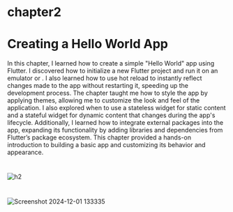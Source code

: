 # chapter2
# Creating a Hello World App
In this chapter, I learned how to create a simple "Hello World" app using Flutter. I discovered how to initialize a new Flutter project and run it on an emulator or . I also learned how to use hot reload to instantly reflect changes made to the app without restarting it, speeding up the development process. The chapter taught me how to style the app by applying themes, allowing me to customize the look and feel of the application. I also explored when to use a stateless widget for static content and a stateful widget for dynamic content that changes during the app's lifecycle. Additionally, I learned how to integrate external packages into the app, expanding its functionality by adding libraries and dependencies from Flutter’s package ecosystem. This chapter provided a hands-on introduction to building a basic app and customizing its behavior and appearance.

#
![h2](https://github.com/user-attachments/assets/4e1df222-071d-44dd-850f-4811cbfcdc7d)
#
![Screenshot 2024-12-01 133335](https://github.com/user-attachments/assets/21c1664d-f728-4184-ab81-d2d3d25e7a73)
